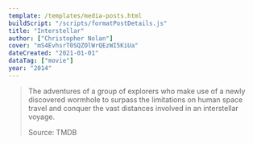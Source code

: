 ```yaml
---
template: /templates/media-posts.html
buildScript: "/scripts/formatPostDetails.js"
title: "Interstellar"
author: ["Christopher Nolan"]
cover: "mS4EvhsrT0SQZOlWrQEzWI5KiUa"
dateCreated: "2021-01-01"
dataTag: ["movie"]
year: "2014"
---
```


> The adventures of a group of explorers who make use of a newly discovered wormhole to surpass the limitations on human space travel and conquer the vast distances involved in an interstellar voyage.
>
> Source: TMDB
